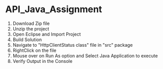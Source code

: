 # API_Java_Assignment

1. Download Zip file
2. Unzip the project
3. Open Eclipse and Import Project
4. Build Solution
5. Navigate to "HttpClientStatus class" file in "src" package
6. RightClick on the file
7. Mouse over on Run As option and Select Java Application to execute
8. Verify Output in the Console

